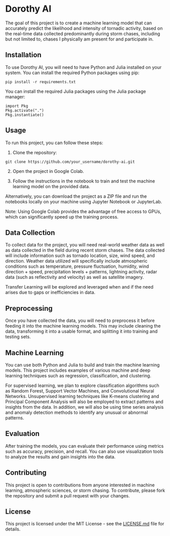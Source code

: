 # **Dorothy AI**

The goal of this project is to create a machine learning model that can accurately predict the likelihood and intensity of tornadic activity, based on the real-time data collected predominantly during storm chases, including but not limited to, chases I physically am present for and participate in.

## **Installation**

To use Dorothy AI, you will need to have Python and Julia installed on your system. You can install the required Python packages using pip:

```
pip install -r requirements.txt
```

You can install the required Julia packages using the Julia package manager:

```
import Pkg
Pkg.activate(".")
Pkg.instantiate()
```


## **Usage**

To run this project, you can follow these steps:

1. Clone the repository:
```
git clone https://github.com/your_username/dorothy-ai.git
```
2. Open the project in Google Colab.

3. Follow the instructions in the notebook to train and test the machine learning model on the provided data.

Alternatively, you can download the project as a ZIP file and run the notebooks locally on your machine using Jupyter Notebook or JupyterLab.

Note: Using Google Colab provides the advantage of free access to GPUs, which can significantly speed up the training process.


## **Data Collection**

To collect data for the project, you will need real-world weather data as well as data collected in the field during recent storm chases. The data collected will include information such as tornado location, size, wind speed, and direction. Weather data utilized will specifically include atmospheric conditions such as temperature, pressure fluctuation, humidity, wind direction + speed, precipitation levels + patterns, lightning activity, radar data (such as reflectivity and velocity) as well as satellite imagery.

Transfer Learning will be explored and leveraged when and if the need arises due to gaps or inefficiencies in data.


## **Preprocessing**

Once you have collected the data, you will need to preprocess it before feeding it into the machine learning models. This may include cleaning the data, transforming it into a usable format, and splitting it into training and testing sets.


## **Machine Learning**

You can use both Python and Julia to build and train the machine learning models. This project includes examples of various machine and deep learning techniques such as regression, classification, and clustering.

For supervised learning, we plan to explore classification algorithms such as Random Forest, Support Vector Machines, and Convolutional Neural Networks. Unsupervised learning techniques like K-means clustering and Principal Component Analysis will also be employed to extract patterns and insights from the data. In addition, we will also be using time series analysis and anomaly detection methods to identify any unusual or abnormal patterns.


## **Evaluation**

After training the models, you can evaluate their performance using metrics such as accuracy, precision, and recall. You can also use visualization tools to analyze the results and gain insights into the data.


## **Contributing**

This project is open to contributions from anyone interested in machine learning, atmospheric sciences, or storm chasing. To contribute, please fork the repository and submit a pull request with your changes.


## **License**

This project is licensed under the MIT License - see the <a href="https://github.com/erosmarcello/dorothy-ai/blob/main/LICENSE.md">LICENSE.md</a> file for details.


